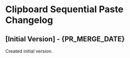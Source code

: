 # Clipboard Sequential Paste Changelog

## [Initial Version] - {PR_MERGE_DATE}

Created initial version.
